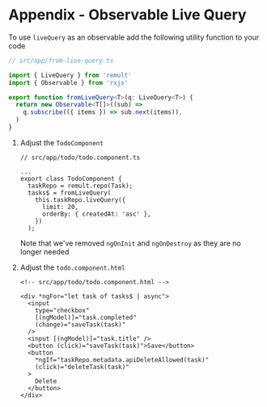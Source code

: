 # Appendix - Observable Live Query

To use `liveQuery` as an observable add the following utility function to your code

```ts
// src/app/from-live-query.ts

import { LiveQuery } from 'remult'
import { Observable } from 'rxjs'

export function fromLiveQuery<T>(q: LiveQuery<T>) {
  return new Observable<T[]>((sub) =>
    q.subscribe(({ items }) => sub.next(items)),
  )
}
```

1. Adjust the `TodoComponent`

   ```ts{4,6-11}
   // src/app/todo/todo.component.ts

   ...
   export class TodoComponent {
     taskRepo = remult.repo(Task);
     tasks$ = fromLiveQuery(
       this.taskRepo.liveQuery({
         limit: 20,
         orderBy: { createdAt: 'asc' },
       })
     );
   ```

   Note that we've removed `ngOnInit` and `ngOnDestroy` as they are no longer needed

2. Adjust the `todo.component.html`

   ```html{3}
   <!-- src/app/todo/todo.component.html -->

   <div *ngFor="let task of tasks$ | async">
     <input
       type="checkbox"
       [(ngModel)]="task.completed"
       (change)="saveTask(task)"
     />
     <input [(ngModel)]="task.title" />
     <button (click)="saveTask(task)">Save</button>
     <button
       *ngIf="taskRepo.metadata.apiDeleteAllowed(task)"
       (click)="deleteTask(task)"
     >
       Delete
     </button>
   </div>
   ```
